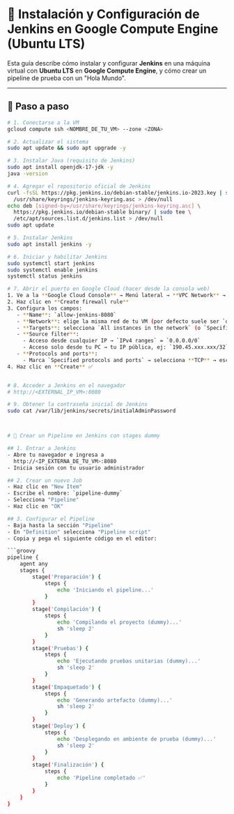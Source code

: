 # 🚀 Instalación y Configuración de Jenkins en Google Compute Engine (Ubuntu LTS)

Esta guía describe cómo instalar y configurar **Jenkins** en una máquina virtual con **Ubuntu LTS** en **Google Compute Engine**, y cómo crear un pipeline de prueba con un "Hola Mundo".

---

## 🔹 Paso a paso

```bash
# 1. Conectarse a la VM
gcloud compute ssh <NOMBRE_DE_TU_VM> --zone <ZONA>

# 2. Actualizar el sistema
sudo apt update && sudo apt upgrade -y

# 3. Instalar Java (requisito de Jenkins)
sudo apt install openjdk-17-jdk -y
java -version

# 4. Agregar el repositorio oficial de Jenkins
curl -fsSL https://pkg.jenkins.io/debian-stable/jenkins.io-2023.key | sudo tee \
  /usr/share/keyrings/jenkins-keyring.asc > /dev/null
echo deb [signed-by=/usr/share/keyrings/jenkins-keyring.asc] \
  https://pkg.jenkins.io/debian-stable binary/ | sudo tee \
  /etc/apt/sources.list.d/jenkins.list > /dev/null
sudo apt update

# 5. Instalar Jenkins
sudo apt install jenkins -y

# 6. Iniciar y habilitar Jenkins
sudo systemctl start jenkins
sudo systemctl enable jenkins
systemctl status jenkins

# 7. Abrir el puerto en Google Cloud (hacer desde la consola web)
1. Ve a la **Google Cloud Console** → Menú lateral → **VPC Network** → **Firewall rules**  
2. Haz clic en **Create firewall rule**  
3. Configura los campos:  
   - **Name**: `allow-jenkins-8080`  
   - **Network**: elige la misma red de tu VM (por defecto suele ser `default`)  
   - **Targets**: selecciona `All instances in the network` (o `Specified target tags` si quieres restringir solo a tu VM con un tag)  
   - **Source filter**:  
     - Acceso desde cualquier IP → `IPv4 ranges` = `0.0.0.0/0`  
     - Acceso solo desde tu PC → tu IP pública, ej: `190.45.xxx.xxx/32`  
   - **Protocols and ports**:  
     - Marca `Specified protocols and ports` → selecciona **TCP** → escribe `8080`  
4. Haz clic en **Create** ✅


# 8. Acceder a Jenkins en el navegador
# http://<EXTERNAL_IP_VM>:8080

# 9. Obtener la contraseña inicial de Jenkins
sudo cat /var/lib/jenkins/secrets/initialAdminPassword



# 🎯 Crear un Pipeline en Jenkins con stages dummy

## 1. Entrar a Jenkins
- Abre tu navegador e ingresa a  
  http://<IP_EXTERNA_DE_TU_VM>:8080  
- Inicia sesión con tu usuario administrador

## 2. Crear un nuevo Job
- Haz clic en "New Item"  
- Escribe el nombre: `pipeline-dummy`  
- Selecciona "Pipeline"  
- Haz clic en "OK"  

## 3. Configurar el Pipeline
- Baja hasta la sección "Pipeline"  
- En "Definition" selecciona "Pipeline script"  
- Copia y pega el siguiente código en el editor:

```groovy
pipeline {
    agent any
    stages {
        stage('Preparación') {
            steps {
                echo 'Iniciando el pipeline...'
            }
        }
        stage('Compilación') {
            steps {
                echo 'Compilando el proyecto (dummy)...'
                sh 'sleep 2'
            }
        }
        stage('Pruebas') {
            steps {
                echo 'Ejecutando pruebas unitarias (dummy)...'
                sh 'sleep 2'
            }
        }
        stage('Empaquetado') {
            steps {
                echo 'Generando artefacto (dummy)...'
                sh 'sleep 2'
            }
        }
        stage('Deploy') {
            steps {
                echo 'Desplegando en ambiente de prueba (dummy)...'
                sh 'sleep 2'
            }
        }
        stage('Finalización') {
            steps {
                echo 'Pipeline completado ✅'
            }
        }
    }
}

